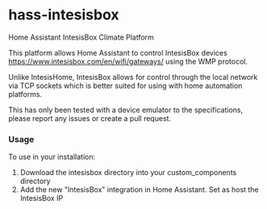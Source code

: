 # hass-intesisbox

Home Assistant IntesisBox Climate Platform

This platform allows Home Assistant to control IntesisBox devices https://www.intesisbox.com/en/wifi/gateways/ using the WMP protocol.

Unlike IntesisHome, IntesisBox allows for control through the local network via TCP sockets which is better suited for using with home automation platforms.

This has only been tested with a device emulator to the specifications, please report any issues or create a pull request.

### Usage

To use in your installation:

1. Download the intesisbox directory into your custom_components directory
2. Add the new "IntesisBox" integration in Home Assistant. Set as host the IntesisBox IP
